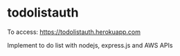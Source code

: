# todolistauth
To access: https://todolistauth.herokuapp.com

Implement to do list with nodejs, express.js and AWS APIs
